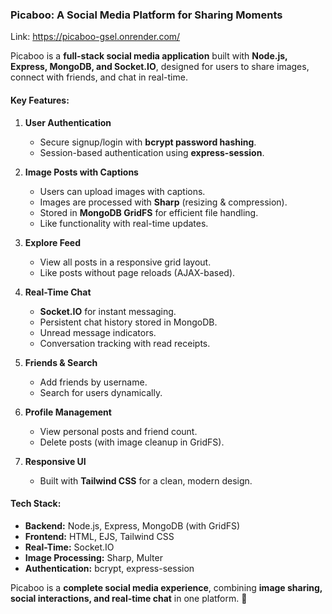 ### **Picaboo: A Social Media Platform for Sharing Moments**  
Link: https://picaboo-gsel.onrender.com/

Picaboo is a **full-stack social media application** built with **Node.js, Express, MongoDB, and Socket.IO**, designed for users to share images, connect with friends, and chat in real-time.  

#### **Key Features:**  

1. **User Authentication**  
   - Secure signup/login with **bcrypt password hashing**.  
   - Session-based authentication using **express-session**.  

2. **Image Posts with Captions**  
   - Users can upload images with captions.  
   - Images are processed with **Sharp** (resizing & compression).  
   - Stored in **MongoDB GridFS** for efficient file handling.  
   - Like functionality with real-time updates.  

3. **Explore Feed**  
   - View all posts in a responsive grid layout.  
   - Like posts without page reloads (AJAX-based).  

4. **Real-Time Chat**  
   - **Socket.IO** for instant messaging.  
   - Persistent chat history stored in MongoDB.  
   - Unread message indicators.  
   - Conversation tracking with read receipts.  

5. **Friends & Search**  
   - Add friends by username.  
   - Search for users dynamically.  

6. **Profile Management**  
   - View personal posts and friend count.  
   - Delete posts (with image cleanup in GridFS).  

7. **Responsive UI**  
   - Built with **Tailwind CSS** for a clean, modern design.  

#### **Tech Stack:**  
- **Backend:** Node.js, Express, MongoDB (with GridFS)  
- **Frontend:** HTML, EJS, Tailwind CSS  
- **Real-Time:** Socket.IO  
- **Image Processing:** Sharp, Multer  
- **Authentication:** bcrypt, express-session  

Picaboo is a **complete social media experience**, combining **image sharing, social interactions, and real-time chat** in one platform. 🚀  
